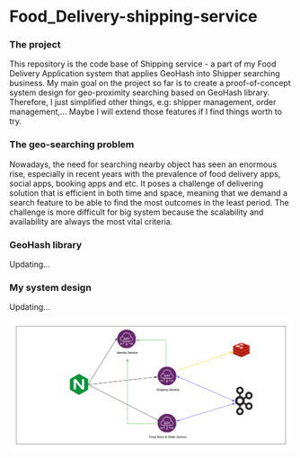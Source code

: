 # Food_Delivery-shipping-service

### The project
This repository is the code base of Shipping service - a part of my Food Delivery Application system that applies GeoHash into Shipper searching business.
My main goal on the project so far is to create a proof-of-concept system design for geo-proximity searching based on GeoHash library. Therefore, I just simplified
other things, e.g: shipper management, order management,... Maybe I will extend those features if I find things worth to try.


### The geo-searching problem
Nowadays, the need for searching nearby object has seen an enormous rise, especially in recent years with the prevalence of food delivery apps, social apps, booking apps 
and etc. It poses a challenge of delivering solution that is efficient in both time and space, meaning that we demand a search feature to be able to find the most outcomes in the least period.
The challenge is more difficult for big system because the scalability and availability are always the most vital criteria.

### GeoHash library
Updating...

### My system design
Updating...

![alt text](https://github.com/Minh8181-blz/Food_Delivery-shipping-service/blob/master/system-diagram.png)
